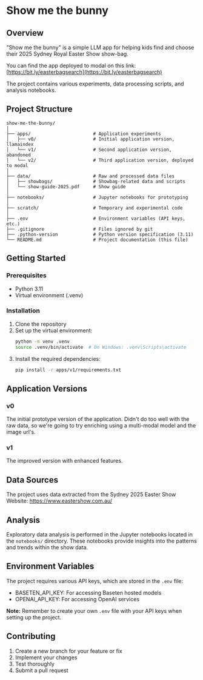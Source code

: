 # Show me the bunny

## Overview
"Show me the bunny" is a simple LLM app for helping kids find and choose their 2025 Sydney Royal Easter Show show-bag. 

You can find the app deployed to modal on this link: [https://bit.ly/easterbagsearch](https://bit.ly/easterbagsearch)

The project contains various experiments, data processing scripts, and analysis notebooks.

## Project Structure
```
show-me-the-bunny/
│
├── apps/                       # Application experiments
│   ├── v0/                     # Initial application version, llamaindex
│   └── v1/                     # Second application version, abandoned
│   └── v2/                     # Third application version, deployed to modal
│
├── data/                       # Raw and processed data files
│   ├── showbags/               # Showbag-related data and scripts
│   └── show-guide-2025.pdf     # Show guide
│
├── notebooks/                  # Jupyter notebooks for prototyping
│
├── scratch/                    # Temporary and experimental code
│
├── .env                        # Environment variables (API keys, etc.)
├── .gitignore                  # Files ignored by git
├── .python-version             # Python version specification (3.11)
└── README.md                   # Project documentation (this file)
```

## Getting Started

### Prerequisites
- Python 3.11
- Virtual environment (.venv)

### Installation
1. Clone the repository
2. Set up the virtual environment:
   ```bash
   python -m venv .venv
   source .venv/bin/activate  # On Windows: .venv\Scripts\activate
   ```
3. Install the required dependencies:
   ```bash
   pip install -r apps/v1/requirements.txt
   ```

## Application Versions

### v0
The initial prototype version of the application. Didn't do too well with the raw data, so we're going to try enriching using a multi-modal model and the image url's. 

### v1
The improved version with enhanced features. 

## Data Sources
The project uses data extracted from the Sydney 2025 Easter Show Website: https://www.eastershow.com.au/

## Analysis
Exploratory data analysis is performed in the Jupyter notebooks located in the `notebooks/` directory. These notebooks provide insights into the patterns and trends within the show data.

## Environment Variables
The project requires various API keys, which are stored in the `.env` file:
- BASETEN_API_KEY: For accessing Baseten hosted models
- OPENAI_API_KEY: For accessing OpenAI services

**Note:** Remember to create your own `.env` file with your API keys when setting up the project.

## Contributing
1. Create a new branch for your feature or fix
2. Implement your changes
3. Test thoroughly
4. Submit a pull request

